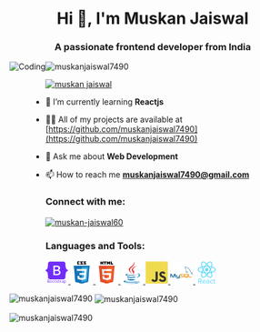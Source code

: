 <h1 align="center">Hi 👋, I'm Muskan Jaiswal</h1>
<h3 align="center">A passionate frontend developer from India</h3>
<img height="400px" align="left" src="https://media.licdn.com/dms/image/D5622AQHfpjL234EClw/feedshare-shrink_2048_1536/0/1693911767128?e=2147483647&v=beta&t=J2ZGomfV_OEzCK57MHHoGWAY8c8kmzalpvQ65tN8b40"alt="Coding">

<p align="left"> <img src="https://komarev.com/ghpvc/?username=muskanjaiswal7490&label=Profile%20views&color=0e75b6&style=flat" alt="muskanjaiswal7490" /> </p>

<p align="left"> <a href="https://twitter.com/muskan jaiswal" target="blank"><img src="https://img.shields.io/twitter/follow/muskan jaiswal?logo=twitter&style=for-the-badge" alt="muskan jaiswal" /></a> </p>

- 🌱 I’m currently learning **Reactjs**

- 👨‍💻 All of my projects are available at [https://github.com/muskanjaiswal7490](https://github.com/muskanjaiswal7490)

- 💬 Ask me about **Web Development**

- 📫 How to reach me **muskanjaiswal7490@gmail.com**

<h3 align="left">Connect with me:</h3>
<p align="left">
<a href="https://linkedin.com/in/muskan-jaiswal60" target="blank"><img align="center" src="https://raw.githubusercontent.com/rahuldkjain/github-profile-readme-generator/master/src/images/icons/Social/linked-in-alt.svg" alt="muskan-jaiswal60" height="30" width="40" /></a>
</p>

<h3 align="left">Languages and Tools:</h3>
<p align="left"> <a href="https://getbootstrap.com" target="_blank" rel="noreferrer"> <img src="https://raw.githubusercontent.com/devicons/devicon/master/icons/bootstrap/bootstrap-plain-wordmark.svg" alt="bootstrap" width="40" height="40"/> </a> <a href="https://www.w3schools.com/css/" target="_blank" rel="noreferrer"> <img src="https://raw.githubusercontent.com/devicons/devicon/master/icons/css3/css3-original-wordmark.svg" alt="css3" width="40" height="40"/> </a> <a href="https://www.w3.org/html/" target="_blank" rel="noreferrer"> <img src="https://raw.githubusercontent.com/devicons/devicon/master/icons/html5/html5-original-wordmark.svg" alt="html5" width="40" height="40"/> </a> <a href="https://www.java.com" target="_blank" rel="noreferrer"> <img src="https://raw.githubusercontent.com/devicons/devicon/master/icons/java/java-original.svg" alt="java" width="40" height="40"/> </a> <a href="https://developer.mozilla.org/en-US/docs/Web/JavaScript" target="_blank" rel="noreferrer"> <img src="https://raw.githubusercontent.com/devicons/devicon/master/icons/javascript/javascript-original.svg" alt="javascript" width="40" height="40"/> </a> <a href="https://www.mysql.com/" target="_blank" rel="noreferrer"> <img src="https://raw.githubusercontent.com/devicons/devicon/master/icons/mysql/mysql-original-wordmark.svg" alt="mysql" width="40" height="40"/> </a> <a href="https://reactjs.org/" target="_blank" rel="noreferrer"> <img src="https://raw.githubusercontent.com/devicons/devicon/master/icons/react/react-original-wordmark.svg" alt="react" width="40" height="40"/> </a> </p>

<p><img align="left" src="https://github-readme-stats.vercel.app/api/top-langs?username=muskanjaiswal7490&show_icons=true&locale=en&layout=compact" alt="muskanjaiswal7490" /></p>

<p>&nbsp;<img align="center" src="https://github-readme-stats.vercel.app/api?username=muskanjaiswal7490&show_icons=true&locale=en" alt="muskanjaiswal7490" /></p>

<p><img align="center" src="https://github-readme-streak-stats.herokuapp.com/?user=muskanjaiswal7490&" alt="muskanjaiswal7490" /></p>
